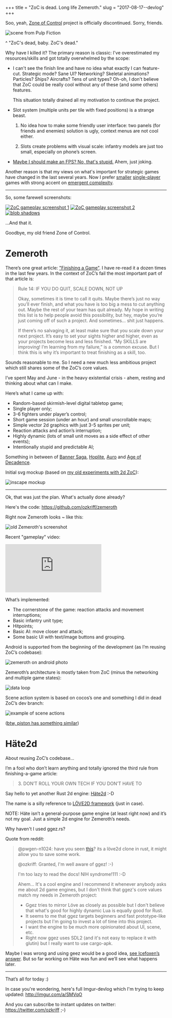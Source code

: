 +++
title = "ZoC is dead. Long life Zemeroth."
slug = "2017-08-17--devlog"
+++

Soo, yeah, [Zone of Control](https://github.com/ozkriff/zoc) project is
officially discontinued. Sorry, friends.

![scene from Pulp Fiction](zed.png)

^ "ZoC's dead, baby. ZoC's dead."

Why have I killed it? The primary reason is classic: I've overestimated
my resources/skills and got totally overwhelmed by the scope:

- I can't see the finish line and have no idea what exactly I can
  feature-cut. Strategic mode? Sane UI? Networking? Skeletal
  animations? Particles? Ships? Aircrafts? Tens of unit types? Oh-oh,
  I don't believe that ZoC could be really cool without any of these
  (and some others) features.

  This situation totally drained all my motivation to continue the project.

- Slot system (multiple units per tile with fixed positions) is a
  strange beast.

  1) No idea how to make some friendly user interface: two panels (for
  friends and enemies) solution is ugly, context menus are not cool
  either.

  2) Slots create problems with visual scale: infantry models are just too
  small, especially on phone’s screen.

- [Maybe I should make an FPS? No, that's stupid.](first-person.png) Ahem,
  just joking.

Another reason is that my views on what's important for strategic games
have changed in the last several years. Now I prefer
[smaller](http://keithburgun.net/videogames-are-broken-toys)
[single-player](http://keithburgun.net/the-default-number-of-players-is-one)
games with strong accent on [emergent
complexity](http://keithburgun.net/minimalism-vs-elegance).

------------------------------------------------------------------------

So, some farewell screenshots:

[![ZoC gameplay screenshot 1](zoc-screenshot-1-preview.png)](zoc-screenshot-1.png)
[![ZoC gameplay screenshot 2](zoc-screenshot-2-preview.png)](zoc-screenshot-2.png)
[![blob shadows](zoc-screenshot-3-preview.png)](zoc-screenshot-3.png)

...And that it.

Goodbye, my old friend Zone of Control.

Zemeroth
========

There’s one great article:
["Finishing a Game"](http://makegames.tumblr.com/post/1136623767/finishing-a-game).
I have re-read it a dozen times in the last few years. In the context of
ZoC’s fail the most important part of that article is:

> Rule 14: IF YOU DO QUIT, SCALE DOWN, NOT UP
>
> Okay, sometimes it is time to call it quits. Maybe there’s just no way
> you’ll ever finish, and what you have is too big a mess to cut
> anything out. Maybe the rest of your team has quit already. My hope in
> writing this list is to help people avoid this possibility, but hey,
> maybe you’re just coming off of such a project. And sometimes... shit
> just happens.
>
> If there’s no salvaging it, at least make sure that you scale down
> your next project. It’s easy to set your sights higher and higher,
> even as your projects become less and less finished. “My SKILLS are
> improving! I’m learning from my failure,” is a common excuse. But I
> think this is why it’s important to treat finishing as a skill, too.

Sounds reasonable to me. So I need a new much less ambitious project
which still shares some of the ZoC’s core values.

I’ve spent May and June - in the heavy existential crisis - ahem,
resting and thinking about what can I make.

Here’s what I came up with:

- Random-based skirmish-level digital tabletop game;
- Single player only;
- 3-6 fighters under player’s control;
- Short game session (under an hour) and small unscrollable maps;
- Simple vector 2d graphics with just 3-5 sprites per unit;
- Reaction attacks and action’s interruption;
- Highly dynamic (lots of small unit moves as a side effect of other
  events);
- Intentionally stupid and predictable AI;

Something in between of [Banner
Saga](http://store.steampowered.com/app/237990/The_Banner_Saga),
[Hoplite](https://play.google.com/store/apps/details?id=com.magmafortress.hoplite),
[Auro](http://store.steampowered.com/app/459680/Auro_A_MonsterBumping_Adventure/)
and [Age of
Decadence](http://store.steampowered.com/app/230070/The_Age_of_Decadence/).

Initial svg mockup (based on
[my old experiments with 2d ZoC](zoc-2d-experiments.png)):

![inscape mockup](zemeroth-inkscape-mockup.png)

------------------------------------------------------------------------

Ok, that was just the plan. What's actually done already?

Here's the code: <https://github.com/ozkriff/zemeroth>

Right now Zemeroth looks ~ like this:

![old Zemeroth's screenshot](zemeroth-old-screenshot.png)

Recent "gameplay" video:

<div class="youtube"><iframe frameborder="0" allowfullscreen src="https://www.youtube.com/embed/MVt_UOnmdKI?rel=0&showinfo=0"></iframe></div>

What’s implemented:

- The cornerstone of the game: reaction attacks and movement interruptions;
- Basic infantry unit type;
- Hitpoints;
- Basic AI: move closer and attack;
- Some basic UI with text/image buttons and grouping.

Android is supported from the beginning of the development (as I’m
reusing ZoC’s codebase):

![zemeroth on android photo](zemeroth-android.png)

Zemeroth’s architecture is mostly taken from ZoC (minus the networking
and multiple game states):

![data loop](data-loop.jpg)

Scene action system is based on cocos’s one and something I did in dead
ZoC’s dev branch:

![example of scene actions](scene-actions.png)

([btw, piston has something similar](https://docs.rs/piston2d-sprite/0.36.0/sprite/enum.Animation.html))

Häte2d
======

About reusing ZoC’s codebase...

I’m a fool who don’t learn anything and totally ignored the third rule
from finishing-a-game article:

> 3\. DON’T ROLL YOUR OWN TECH IF YOU DON’T HAVE TO

Say hello to yet another Rust 2d engine: [Häte2d](https://docs.rs/hate) :-D

The name is a silly reference to [LÖVE2D framework](https://love2d.org) (just in case).

NOTE: Häte isn’t a general-purpose game engine (at least right now) and
it’s not my goal. Just a simple 2d engine for Zemeroth’s needs.

Why haven't I used ggez.rs?

Quote from reddit:

> @pwgen-n1024: have you seen
> [this](https://www.reddit.com/r/rust/comments/6mg02o/ggez_a_rust_library_to_create_good_games_easily/)?
> its a löve2d clone in rust, it might allow you to save some work.
>
> @ozkriff: Granted, I'm well aware of ggez! :-)
>
> I'm too lazy to read the docs! NIH syndrome!111 :-D
>
> Ahem... It's a cool engine and I recommend it whenever anybody asks me
> about 2d game engines, but I don't think that ggez's core values match
> my needs in Zemeroth project:
>
> - Ggez tries to mirror Löve as closely as possible but I don't
>   believe that what's good for highly dynamic Lua is equally good
>   for Rust.
> - It seems to me that ggez targets beginners and fast prototype-like
>   projects but I'm going to invest a lot of time into this project.
> - I want the engine to be much more opinionated about UI, scene,
>   etc.
> - Right now ggez uses SDL2 (and it's not easy to replace it with
>   glutin) but I really want to use cargo-apk.

Maybe I was wrong and using geez would be a good idea,
[see Icefoxen’s answer](https://www.reddit.com/r/rust/comments/6nri26//dkbqtiu/).
But so far working on Häte was fun and we’ll see what happens later.

------------------------------------------------------------------------

That’s all for today :)

In case you're wondering, here's full Imgur-devlog which I'm trying to
keep updated: <http://imgur.com/a/SMVqO>

And you can subscribe to instant updates on twitter:
<https://twitter.com/ozkriff> ;-)
